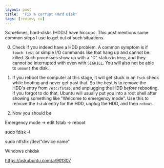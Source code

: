 ```yaml
---
layout: post
title:  "Fix a corrupt Hard Disk"
tags: [review, cv]
---
```

Sometimes, hard-disks (HDDs) have hiccups. This post mentions some common steps I use to get out of such situations.

0. Check if you indeed have a HDD problem. A common symptom is if `touch test` or simple I/O commands like that hang up and cannot be killed.
Such processes show up with a "D" status in `htop`, and they cannot be interrupted with even with `SIGKILL`.
You will also not be able to `umount` the disk.

1. If you reboot the computer at this stage, it will get stuck in an `fsck` check while booting and never get past that.
So the best is to remove the HDD's entry from `/etc/fstab`, and unplugging the HDD *before* rebooting.
If you forgot to do that, Ubuntu will usually put you into a root shell after showing something like
"Welcome to emergency mode". Use this to remove the `fstab` entry for the HDD, unplug the HDD, and then `reboot`.

2. Now you should be 

Emergency mode -> edit fstab -> reboot

sudo fdisk -l

sudo ntfsfix /dev/"device name"

Windows chkdsk

https://askubuntu.com/a/901307
